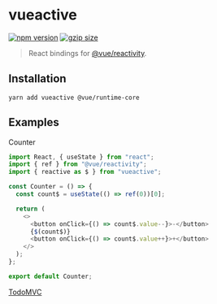 # vueactive
[![npm version](https://img.shields.io/npm/v/vueactive.svg?style=flat-square)](https://www.npmjs.com/package/vueactive) [![gzip size](https://img.shields.io/bundlephobia/minzip/vueactive.svg?style=flat-square)](https://bundlephobia.com/result?p=vueactive)

> React bindings for [@vue/reactivity](https://www.npmjs.com/package/@vue/reactivity).

## Installation

```
yarn add vueactive @vue/runtime-core
```

## Examples

Counter

```js
import React, { useState } from "react";
import { ref } from "@vue/reactivity";
import { reactive as $ } from "vueactive";

const Counter = () => {
  const count$ = useState(() => ref(0))[0];

  return (
    <>
      <button onClick={() => count$.value--}>-</button>
      {$(count$)}
      <button onClick={() => count$.value++}>+</button>
    </>
  );
};

export default Counter;
```

[TodoMVC](./examples/TodoMVC/index.js)